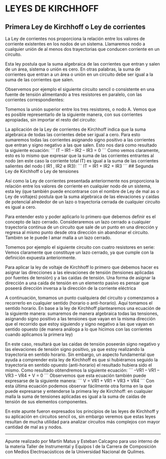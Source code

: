 # LEYES DE KIRCHHOFF
## Primera Ley de Kirchhoff o Ley de corrientes
La Ley de corrientes nos proporciona la relación entre los valores de corriente existentes en los
nodos de un sistema. Llamaremos nodo a cualquier unión de al menos dos trayectorias que
conducen corriente en un circuito.

Esta ley postula que la suma algebraica de las corrientes que entran y salen de un área,
sistema o unión es cero. En otras palabras, la suma de corrientes que entran a un área o
unión en un circuito debe ser igual a la suma de las corrientes que salen.

Observemos por ejemplo el siguiente circuito sencil o consistente en una fuente de tensión
alimentando a tres resistores en paralelo, con las corrientes correspondientes:

Tomemos la unión superior entre los tres resistores, o nodo A. Vemos que es posible representarlo
de la siguiente manera, con sus corrientes apropiadas, sin importar el resto del circuito:

La aplicación de la Ley de corrientes de Kirchhoff indica que la suma algebraica de todas las
corrientes debe ser igual a cero. Para esto sumaremos todas las corrientes asignando signo
positivo a las corrientes que entran y signo negativo a las que salen. Esto nos dará como resultado
la siguiente ecuación:
´´´
IT – IR1 – IR2 – IR3 = 0
´´´
Como vemos claramente, esto es lo mismo que expresar que la suma de las corrientes entrantes al
nodo (en este caso la corriente total IT) es igual a la suma de las corrientes salientes del nodo
( IR1 , IR2 e IR3):
´´´
IT = IR1 + IR2 + IR3
´´´
## Segunda Ley de Kirchhoff o Ley de tensiones

Así como la Ley de corrientes presentada anteriormente nos proporciona la relación entre los
valores de corriente en cualquier nodo de un sistema, esta ley (que también puede encontrarse
con el nombre de Ley de mal as o Ley de voltajes) postula que la suma algebraica de las
elevaciones y caídas de potencial alrededor de un lazo o trayectoria cerrada de
cualquier circuito es igual a cero.

Para entender esto y poder aplicarlo lo primero que debemos definir es el concepto de lazo
cerrado. Consideraremos un lazo cerrado a cualquier trayectoria continua de un circuito que sale
de un punto en una dirección y regresa al mismo punto desde otra dirección sin abandonar el
circuito. También se le puede l amar malla a un lazo cerrado.

Tomemos por ejemplo el siguiente circuito con cuatro resistores en serie:
Vemos claramente que constituye un lazo cerrado, ya que cumple con la definición expuesta
anteriormente.

Para aplicar la ley de voltaje de Kirchhoff lo primero que debemos hacer es asignar las direcciones
a las elevaciones de tensión (tensiones aplicadas por fuentes de tensión) y a las caídas de tensión.
Una forma de asignar la dirección a una caída de tensión en un elemento pasivo es pensar que
poseerá dirección inversa a la dirección de la corriente eléctrica

A continuación, tomamos un punto cualquiera del circuito y comenzamos a recorrerlo en cualquier
sentido (horario o anti-horario). Aquí tomamos el sentido horario. En base a la ley de Kirchhoff
plantearemos una ecuación de la siguiente manera: sumaremos de manera algebraica todas las
tensiones, asignando signo positivo a las tensiones que vayan en la misma dirección que el
recorrido que estoy siguiendo y signo negativo a las que vayan en sentido opuesto (de manera
análoga a lo que hicimos con las corrientes cuando aplicamos la primera ley)

En este caso, resultará que las caídas de tensión poseerán signo negativo y las elevaciones de
tensión signo positivo, ya que estoy realizando la trayectoria en sentido horario. Sin embargo, un
aspecto fundamental que ayuda a comprender esta ley de Kirchhoff es que si hubiéramos seguido
la trayectoria en sentido opuesto (anti-horario) el resultado hubiera sido el mismo.
Como resultado obtendremos la siguiente ecuación:
´´´
–VR1 – VR1 – VR3 – VR4 + V = 0
´´´
Observemos que esta ecuación también puede expresarse de la siguiente manera:
´´´
V = VR1 + VR1 + VR3 + VR4
´´´
Con esta última ecuación podemos observar fácilmente otra forma en la que puede expresarse y
entenderse la primera ley de Kirchhoff: en cualquier malla la suma de tensiones aplicadas
es igual a la suma de caídas de tensión de sus elementos componentes.

En este apunte fueron expresados los principios de las leyes de Kirchhoff y su aplicación en
circuitos sencil os, sin embargo veremos que estas leyes resultan de mucha utilidad para analizar
circuitos más complejos con mayor cantidad de mal as y nodos.

---
Apunte realizado por Martín Matus y Esteban Calcagno para uso interno de la materia Taller
de Instrumental y Equipos I de la Carrera de Composición con Medios Electroacústicos de la
Universidad Nacional de Quilmes.
